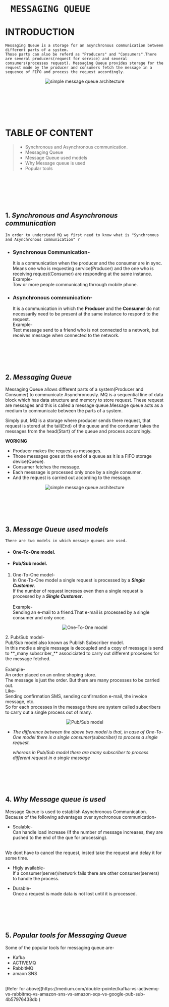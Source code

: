 # <pre>                       **MESSAGING QUEUE**


# INTRODUCTION


    Messaging Queue is a storage for an asynchronous communication between different parts of a system.
    Those parts can also be referd as "Producers" and "Consumers".There are several producers(request for service) and several consumers(processes request). Messaging Queue provides storage for the request made by the producer and consumers fetch the message in a sequence of FIFO and process the request accordingly.


<p align="center">
  <img src="./images/MQ architecture.png" alt ="simple message queue architecture">

</p>

<br><br><br><br><br>

# TABLE OF CONTENT


  >-    Synchronous and Asynchronous communication.
  >-    Messaging Queue
  >-    Message Queue used models
  >-    Why Message queue is used
  >-    Popular tools




<br><br><br><br><br>




## 1. *Synchronous and Asynchronous communication*


    In order to understand MQ we first need to know what is "Synchronous and Asynchronous communication" ?
  - ###  Synchronous Communication-
      It is a communication when the producer and the consumer are in sync.<br>
      Means one who is requesting service(Producer) and the one who is receiving request(Consumer) are responding at the same instance.<br>
      Example-<br>
      Tow or more people communicating thrrough mobile phone.
  - ### Asynchronous communication-
      It is a communication in which the **Producer** and the **Consumer** do not necessarily need to be present at the same instance to respond to the request.<br>
      Example-<br>
      Text message send to a friend who is not connected to a network, but receives message when connected to the network.


<br><br><br><br>

## 2. *Messaging Queue*


  Messaging Queue allows different parts of a system(Producer and Consumer) to communicate Asynchronously.
  MQ is a sequential line of data block which has data structure  and memory to store request. These request are messages and this is called a message queue.Message queue acts as a medium to communicate between the parts of a system.

  Simply put, MQ is a storage where producer sends there request, that request is stored at the tail(End) of the queue and the condumer takes the messages from the head(Start) of the queue and process accordingly.
  

  **WORKING**
- Producer makes the request as messages.
- Those messages goes at the end of a queue as it is a FIFO storage device(Queue).
- Consumer fetches the message. 
- Each messsage is processed only once by a single consumer.
- And the request is carried out according to the message.

<p align="center">
  <img src="./images/Message queue defination.png" alt ="simple message queue architecture">

</p>


<br><br><br><br>

## 3. *Message Queue used models*
    There are two models in which message queues are used.
  - #### **One-To-One model.** 
  - #### **Pub/Sub model.**<br>
  1. One-To-One model-<br>
    In One-To-One model a single request is processed by a **_Single Customer_**.<br>
    If the number of request increses even then a single request is processed by a **_Single Customer_**.<br>
    <br>
    Example-<br>
    Sending an e-mail to a friend.That e-mail is processed by a single consumer and only once.
  <p align="center">
    <img src="./images/onetoone.jpg" alt ="One-To-One model">

  </p>
  2. Pub/Sub model-<br>
    Pub/Sub model also known as Publish Subscriber model.<br>
    In this modle a single message is decoupled and a copy of message is send to **_many subscriber_** associciated to carry out different processes for the message fetched.<br>
    <br>Example-<br>
    An order placed on an online shoping store.<br>
    The message is just the order. But there are many processes to be carried out.<br>
    Like-<br>
    Sending confirmation SMS, sending confirmation e-mail, the invoice message, etc.
    <br>
    So for each processes in the message there are system called subscribers to carry out a single process out of many.


  <p align="center">
    <img src="./images/pubsub.png" alt ="Pub/Sub model">

  </p>

-  *The difference between the above two model is that, in case of One-To-One model there is a single consumer(subscriber) to process a single request.*


    *whereas in Pub/Sub model there are many subscriber to process different request in a single message*


<br><br><br><br>


## 4. *Why Message queue is used*


Message Queue is used to establish Asynchronous Communication.
<br>
Because of the following advantages over  synchronous communication-
<br>
  - Scalable-<br>
  Can handle load increase (If the number of message increases, they are pushed to the end of the que for processing).
  <br>
  We dont have to cancel the request, insted take the request and delay it for some time.

  - Higly available-<br>
  If a consumer(server)/network fails there are other consumer(servers) to handle the process.
  
  - Durable- <br>
  Once a request is made data is not lost until it is processed. 


<br><br><br><br>


## 5. *Popular tools for Messaging Queue*

Some of the popular tools for messaging queue are-
- Kafka
- ACTIVEMQ
- RabbitMQ
- amaon SNS
<br>
[Refer for above](https://medium.com/double-pointer/kafka-vs-activemq-vs-rabbitmq-vs-amazon-sns-vs-amazon-sqs-vs-google-pub-sub-4b57976438db
)


